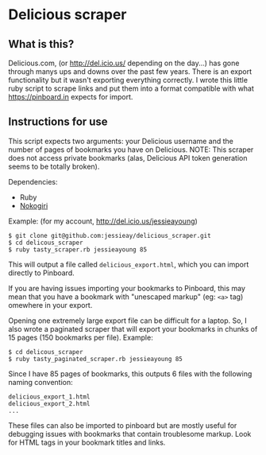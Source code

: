 # Delicious scraper

## What is this?

Delicious.com, (or http://del.icio.us/ depending on the day...) has gone through
manys ups and downs over the past few years. There is an export functionality
but it wasn't exporting everything correctly. I wrote this little ruby script to
scrape links and put them into a format compatible with what https://pinboard.in
expects for import.

## Instructions for use

This script expects two arguments: your Delicious username and the number of
pages of bookmarks you have on Delicious. NOTE: This scraper does not access
private bookmarks (alas, Delicious API token generation seems to be totally
broken).

Dependencies:

* Ruby
* [Nokogiri](https://github.com/sparklemotion/nokogiri)

Example: (for my account, http://del.icio.us/jessieayoung)

```
$ git clone git@github.com:jessieay/delicious_scraper.git
$ cd delicous_scraper
$ ruby tasty_scraper.rb jessieayoung 85
```

This will output a file called `delicious_export.html`, which you can import
directly to Pinboard.

If you are having issues importing your bookmarks to Pinboard, this may mean
that you have a bookmark with "unescaped markup" (eg: `<a>` tag) omewhere in
your export.

Opening one extremely large export file can be difficult for a laptop. So, I
also wrote a paginated scraper that will export your bookmarks in chunks of 15
pages (150 bookmarks per file). Example:

```
$ cd delicous_scraper
$ ruby tasty_paginated_scraper.rb jessieayoung 85
```

Since I have 85 pages of bookmarks, this outputs 6 files with the following
naming convention:

```
delicious_export_1.html
delicious_export_2.html
...
```

These files can also be imported to pinboard but are mostly useful for debugging
issues with bookmarks that contain troublesome markup. Look for HTML tags in
your bookmark titles and links.

